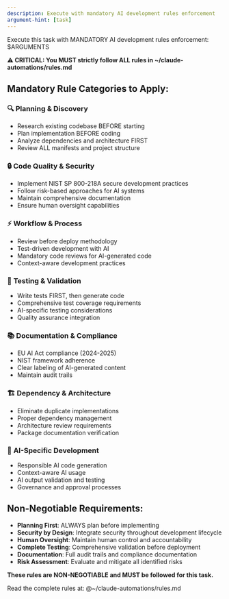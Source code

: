 ```yaml
---
description: Execute with mandatory AI development rules enforcement
argument-hint: [task]
---
```


Execute this task with MANDATORY AI development rules enforcement:
$ARGUMENTS

**⚠️ CRITICAL: You MUST strictly follow ALL rules in ~/claude-automations/rules.md**

## Mandatory Rule Categories to Apply:

### 🔍 **Planning & Discovery**
- Research existing codebase BEFORE starting
- Plan implementation BEFORE coding
- Analyze dependencies and architecture FIRST
- Review ALL manifests and project structure

### 🔒 **Code Quality & Security** 
- Implement NIST SP 800-218A secure development practices
- Follow risk-based approaches for AI systems
- Maintain comprehensive documentation
- Ensure human oversight capabilities

### ⚡ **Workflow & Process**
- Review before deploy methodology
- Test-driven development with AI
- Mandatory code reviews for AI-generated code
- Context-aware development practices

### 🧪 **Testing & Validation**
- Write tests FIRST, then generate code
- Comprehensive test coverage requirements
- AI-specific testing considerations
- Quality assurance integration

### 📚 **Documentation & Compliance**
- EU AI Act compliance (2024-2025)
- NIST framework adherence
- Clear labeling of AI-generated content
- Maintain audit trails

### 🏗️ **Dependency & Architecture**
- Eliminate duplicate implementations
- Proper dependency management
- Architecture review requirements
- Package documentation verification

### 🤖 **AI-Specific Development**
- Responsible AI code generation
- Context-aware AI usage
- AI output validation and testing
- Governance and approval processes

## Non-Negotiable Requirements:
- **Planning First**: ALWAYS plan before implementing
- **Security by Design**: Integrate security throughout development lifecycle  
- **Human Oversight**: Maintain human control and accountability
- **Complete Testing**: Comprehensive validation before deployment
- **Documentation**: Full audit trails and compliance documentation
- **Risk Assessment**: Evaluate and mitigate all identified risks

**These rules are NON-NEGOTIABLE and MUST be followed for this task.**

Read the complete rules at: @~/claude-automations/rules.md